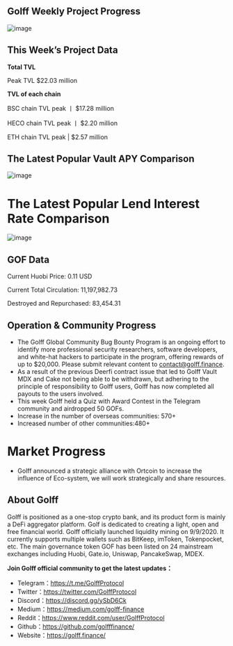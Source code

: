 ## Golff Weekly Project Progress


![image](https://docs.golff.com/blog/page/week50/1.jpg)

## This Week’s Project Data

**Total TVL**

Peak TVL $22.03 million

**TVL of each chain**

BSC chain TVL peak 丨 $17.28 million

HECO chain TVL peak 丨 $2.20 million

ETH chain TVL peak | $2.57 million

## The Latest Popular Vault APY Comparison

![image](https://docs.golff.com/blog/page/week50/2.jpg)



# The Latest Popular Lend Interest Rate Comparison

![image](https://docs.golff.com/blog/page/week50/3.jpg)

## GOF Data

Current Huobi Price: 0.11 USD

Current Total Circulation: 11,197,982.73

Destroyed and Repurchased: 83,454.31

## Operation & Community Progress

- The Golff Global Community Bug Bounty Program is an ongoing effort to identify more professional security researchers, software developers, and white-hat hackers to participate in the program, offering rewards of up to $20,000. Please submit relevant content to contact@golff.finance.
- As a result of the previous Deerfi contract issue that led to Golff Vault MDX and Cake not being able to be withdrawn, but adhering to the principle of responsibility to Golff users, Golff has now completed all payouts to the users involved.
- This week Golff held a Quiz with Award Contest in the Telegram community and airdropped 50 GOFs.
- Increase in the number of overseas communities: 570+
- Increased number of other communities:480+

# Market Progress

- Golff announced a strategic alliance with Ortcoin to increase the influence of Eco-system, we will work strategically and share resources.

## About Golff

Golff is positioned as a one-stop crypto bank, and its product form is mainly a DeFi aggregator platform. Golf is dedicated to creating a light, open and free financial world. Golff officially launched liquidity mining on 9/9/2020. It currently supports multiple wallets such as BitKeep, imToken, Tokenpocket, etc. The main governance token GOF has been listed on 24 mainstream exchanges including Huobi, Gate.io, Uniswap, PancakeSwap, MDEX.

**Join Golff official community to get the latest updates：**

- Telegram：https://t.me/GolffProtocol
- Twitter：https://twitter.com/GolffProtocol
- Discord：https://discord.gg/ySbD6Ck
- Medium：https://medium.com/golff-finance
- Reddit：https://www.reddit.com/user/GolffProtocol
- Github：https://github.com/golfffinance/
- Website：https://golff.finance/
